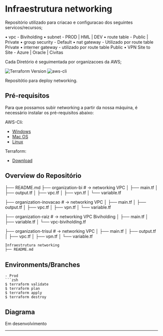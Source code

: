 # Infraestrutura networking

Repositório utilizado para criacao e configuracao dos seguintes servicos/recursos;

•	vpc - Biviholding
•	subnet - PROD | HML | DEV
•	route table - Public | Private
•	group security - Default 
•	nat gateway - Utilizado por route table Private 
•	interner gateway - utilizado por route table Public
•   VPN Site to Site - Azure | Oracle | Civitas 


Cada Diretório é seguimentada por organizacoes da AWS;

![Terraform Version](https://img.shields.io/badge/Terraform-v1.0.2-%237B42BC)
![aws-cli](https://img.shields.io/badge/aws--cli-v2.2.45-%237B42BC)


Repositótio para deploy networking.

## Pré-requisitos

Para que possamos subir networking a partir da nossa máquina, é necessário instalar os pré-requisitos abaixo:

AWS-Cli:

- [Windows](https://docs.aws.amazon.com/pt_br/cli/latest/userguide/install-cliv2-windows.html)
- [Mac OS](https://docs.aws.amazon.com/pt_br/cli/latest/userguide/install-cliv2-mac.html)
- [Linux](https://docs.aws.amazon.com/pt_br/cli/latest/userguide/install-cliv2-linux.html)

Terraform:

- [Download](https://www.terraform.io/downloads.html)


## Overview do Repositório

├── README.md
├── organization-bi                         # → networking VPC 
│   ├── main.tf 
│   ├── output.tf
│   ├── vpc.tf
│   ├── vpn.tf
│   └── variable.tf

├── organization-inovacao                        # → networking VPC 
│   ├── main.tf 
│   ├── output.tf
│   ├── vpc.tf
│   ├── vpn.tf
│   └── variable.tf

├── organization-raiz                        # → networking VPC Biviholding
│   ├── main.tf 
│   ├── variable.tf
│   └── vpc-biviholding.tf 


├── organization-trisul                        # → networking VPC 
│   ├── main.tf 
│   ├── output.tf
│   ├── vpc.tf
│   ├── vpn.tf
│   └── variable.tf


```zsh
Infraestrutura networking
├── README.md

```

## Environments/Branches

```
- Prod
```zsh
$ terraform validate
$ terraform plan 
$ terraform apply 
$ terraform destroy

```

## Diagrama
Em desenvolvimento

---
